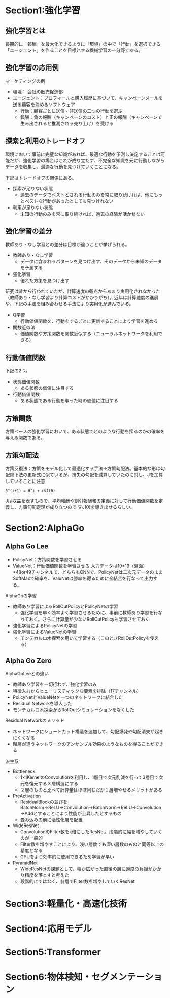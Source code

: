 # Section1:強化学習
## 強化学習とは
長期的に「報酬」を最大化できるように「環境」の中で「行動」を選択できる「エージェント」を作ることを目標とする機械学習の一分野である。

## 強化学習の応用例
マーケティングの例

* 環境： 会社の販売促進部
* エージェント：プロフィールと購入履歴に基づいて、キャンペーンメールを送る顧客を決めるソフトウェア
  * 行動：顧客ごとに送信・非送信の二つの行動を選ぶ
  * 報酬：負の報酬（キャンペーンのコスト）と正の報酬（キャンペーンで生み出されると推測される売り上げ）を受ける

## 探索と利用のトレードオフ
環境において事前に完璧な知識があれば、最適な行動を予測し決定することは可能だが、強化学習の場合はこれが成り立たず、不完全な知識を元に行動しながらデータを収集し、最適な行動を見つけていくことになる。

下記はトレードオフの関係にある。
* 探索が足りない状態
  * 過去のデータでベストとされる行動のみを常に取り続ければ、他にもっとベストな行動があったとしても見つけれない
* 利用が足りない状態
  * 未知の行動のみを常に取り続ければ、過去の経験が活かせない

## 強化学習の差分
教師あり・なし学習との差分は目標が違うことが挙げられる。
* 教師あり・なし学習
  * データに含まれるパターンを見つけ出す、そのデータから未知のデータを予測する
* 強化学習
  * 優れた方策を見つけ出す

研究は昔から行われていたが、計算速度の観点からあまり実用化されなかった（教師あり・なし学習より計算コストがかかりがち）。近年は計算速度の進展や、下記の手法を組み合わせる手法により実用化が進んでいる。

* Q学習
  * 行動価値関数を、行動をするごとに更新することにより学習を進める
* 関数近似法
  * 価値関数や方策関数を関数近似する（ニューラルネットワークを利用できる）

## 行動価値関数
下記の2つ。

* 状態価値関数
  * ある状態の価値に注目する
* 行動価値関数
  * ある状態である行動を取った時の価値に注目する

## 方策関数
方策ベースの強化学習において、ある状態でどのような行動を採るのかの確率を与える関数である。

## 方策勾配法
方策反復法：方策をモデル化して最適化する手法→方策勾配法。基本的な形は勾配降下法の更新式に似ているが、損失の勾配を減算していたのに対し、Jを加算していることに注意

```
θ^(t+1) = θ^t + ε∇J(θ)
```

Jは収益を表すもので、平均報酬や割引報酬和の定義に対して行動価値関数を定義し、方策勾配定理が成り立つので ∇J(θ)を導き出せるらしい。

# Section2:AlphaGo
## Alpha Go Lee
* PolicyNet：方策関数を学習させる
* ValueNet：行動価値関数を学習させる
入力データは19*19（盤面）*48or49チャンネルで、どちらもCNNで、PolicyNetは二次元データのままSoftMaxで確率を、ValuNetは勝率を得るために全結合を行なって出力する。

AlphaGoの学習
* 教師あり学習によるRollOutPolicyとPolicyNetの学習
  * 強化学習を早く効率よく学習させるために、事前に教師あり学習を行なっておく。さらに計算量が少ないRollOutPolicyも学習させておく
* 強化学習によるPolicyNetの学習
* 強化学習によるValueNetの学習
  * モンテカルロ木探索を用いて学習する（このときRollOutPolicyを使える）

## Alpha Go Zero
AlphaGoLeeとの違い
* 教師あり学習を一切行わず、強化学習のみ
* 特徴入力からヒューリスティックな要素を排除（17チャンネル）
* PolicyNetとValueNetを一つのネットワークに結合した
* Residual Networkを導入した
* モンテカルロ木探索からRollOutシミュレーションをなくした

Residual Networkのメリット
* ネットワークにショートカット構造を追加して、勾配爆発や勾配消失が起きにくくなる
* 階層が違うネットワークのアンサンブル効果のようなものを得ることができる

派生系
* Bottleneck
  * 1×1KernelのConvolutionを利用し、1層目で次元削減を行って3層目で次元を復元する３層構造にする
  * ２層のものと比べて計算量はほぼ同じだが１層増やせるメリットがある
* PreActivation
  * ResidualBlockの並びをBatchNorm→ReLU→Convolution→BatchNorm→ReLU→Convolution→Addとすることにより性能が上昇したとするもの
  * 畳み込みの前に活性化層を配置
* WideResNet
  * ConvolutionのFilter数をk倍にしたResNet。段階的に幅を増やしていくのが一般的
  * Filter数を増やすことにより、浅い層数でも深い層数のものと同等以上の精度となる
  * GPUをより効率的に使用できるため学習が早い
* PyramidNet
  * WideResNetの課題として、幅が広がった直後の層に過度の負担がかかり精度を落とすと考えた
  * 段階的にではなく、各層でFilter数を増やしていくResNet

# Section3:軽量化・高速化技術
# Section4:応用モデル
# Section5:Transformer
# Section6:物体検知・セグメンテーション
